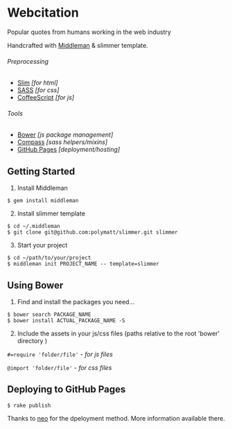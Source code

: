 Webcitation
===========

Popular quotes from humans working in the web industry

Handcrafted with [Middleman](http://middlemanapp.com) & slimmer template.

###### Preprocessing
- [Slim](http://slim-lang.com) *[for html]*
- [SASS](http://sass-lang.com) *[for css]*
- [CoffeeScript](http://coffeescript.org) *[for js]*

###### Tools
- [Bower](http://bower.io) *[js package management]*
- [Compass](http://compass-style.org) *[sass helpers/mixins]*
- [GitHub Pages](http://pages.github.com) *[deployment/hosting]*

## Getting Started

1. Install Middleman

  ```
  $ gem install middleman
  ```

2. Install slimmer template

  ```
  $ cd ~/.middleman
  $ git clone git@github.com:polymatt/slimmer.git slimmer
  ```

3. Start your project

  ```
  $ cd ~/path/to/your/project
  $ middleman init PROJECT_NAME -- template=slimmer
  ```

## Using Bower

1. Find and install the packages you need...

  ```
  $ bower search PACKAGE_NAME
  $ bower install ACTUAL_PACKAGE_NAME -S
  ```

2. Include the assets in your js/css files (paths relative to the root 'bower' directory )

  `#=require 'folder/file'` - *for js files*

  `@import 'folder/file'` - *for css files*

## Deploying to GitHub Pages

`$ rake publish`

Thanks to [neo](https://github.com/neo/middleman-gh-pages) for the dpeloyment method. More information available there.

